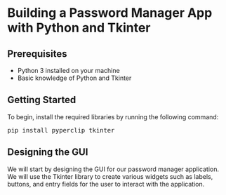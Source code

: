 # Building a Password Manager App with Python and Tkinter
<h2>Prerequisites</h2>
<ul>
  <li>Python 3 installed on your machine</li>
  <li>Basic knowledge of Python and Tkinter</li>
</ul>
<h2>Getting Started</h2>
<p>To begin, install the required libraries by running the following command:</p>
<pre>
pip install pyperclip tkinter
</pre>
<h2>Designing the GUI</h2>
<p>We will start by designing the GUI for our password manager application. We will use the Tkinter library to create various widgets such as labels, buttons, and entry fields for the user to interact with the application.</p>
<pre>

